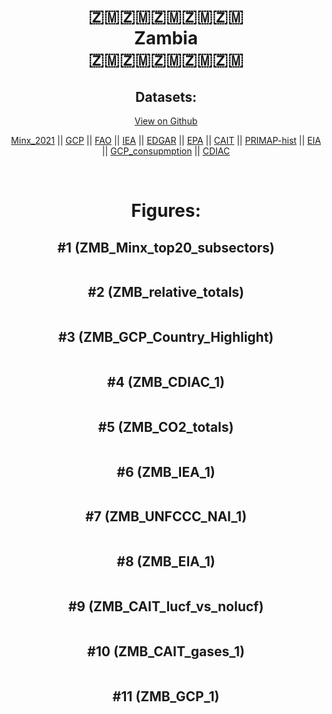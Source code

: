 
<center>
<h1 align="center">
🇿🇲🇿🇲🇿🇲🇿🇲🇿🇲
<br>
Zambia
<br>
🇿🇲🇿🇲🇿🇲🇿🇲🇿🇲
</h1>
<h2>Datasets:</h2>
<p><a href="https://github.com/dquintani/GreenhouseData/tree/master/country_data/ZMB_Zambia/data">View on Github</a>
<br></p><p><a href="data/ZMB_Minx_2021.csv">Minx_2021</a> || <a href="data/ZMB_GCP.csv">GCP</a> || <a href="data/ZMB_FAO.csv">FAO</a> || <a href="data/ZMB_IEA.csv">IEA</a> || <a href="data/ZMB_EDGAR.csv">EDGAR</a> || <a href="data/ZMB_EPA.csv">EPA</a> || <a href="data/ZMB_CAIT.csv">CAIT</a> || <a href="data/ZMB_PRIMAP-hist.csv">PRIMAP-hist</a> || <a href="data/ZMB_EIA.csv">EIA</a> || <a href="data/ZMB_GCP_consupmption.csv">GCP_consupmption</a> || <a href="data/ZMB_CDIAC.csv">CDIAC</a></p><p><br></p>
<h1>Figures:</h1><h2>#1 (ZMB_Minx_top20_subsectors)</h2>
<p><img alt="" src="figures/ZMB_Minx_top20_subsectors.png" /></p><h2>#2 (ZMB_relative_totals)</h2>
<p><img alt="" src="figures/ZMB_relative_totals.png" /></p><h2>#3 (ZMB_GCP_Country_Highlight)</h2>
<p><img alt="" src="figures/ZMB_GCP_Country_Highlight.png" /></p><h2>#4 (ZMB_CDIAC_1)</h2>
<p><img alt="" src="figures/ZMB_CDIAC_1.png" /></p><h2>#5 (ZMB_CO2_totals)</h2>
<p><img alt="" src="figures/ZMB_CO2_totals.png" /></p><h2>#6 (ZMB_IEA_1)</h2>
<p><img alt="" src="figures/ZMB_IEA_1.png" /></p><h2>#7 (ZMB_UNFCCC_NAI_1)</h2>
<p><img alt="" src="figures/ZMB_UNFCCC_NAI_1.png" /></p><h2>#8 (ZMB_EIA_1)</h2>
<p><img alt="" src="figures/ZMB_EIA_1.png" /></p><h2>#9 (ZMB_CAIT_lucf_vs_nolucf)</h2>
<p><img alt="" src="figures/ZMB_CAIT_lucf_vs_nolucf.png" /></p><h2>#10 (ZMB_CAIT_gases_1)</h2>
<p><img alt="" src="figures/ZMB_CAIT_gases_1.png" /></p><h2>#11 (ZMB_GCP_1)</h2>
<p><img alt="" src="figures/ZMB_GCP_1.png" /></p>